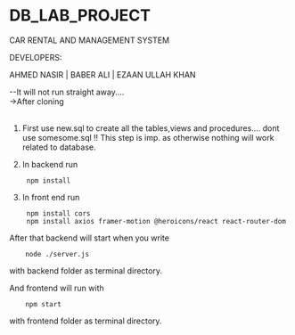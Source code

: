 # DB_LAB_PROJECT <br>

CAR RENTAL AND MANAGEMENT SYSTEM<br>

DEVELOPERS:<br>

AHMED NASIR | BABER ALI | EZAAN ULLAH KHAN<br>

--It will not run straight away.... <br>
->After cloning <br><br>
1. First use new.sql to create all the tables,views and procedures.... dont use somesome.sql !! This step is imp. as otherwise nothing will work related to database.<br>
2. In backend run 
    
        npm install
    
3. In front end run
    
        npm install cors
        npm install axios framer-motion @heroicons/react react-router-dom
    
After that backend will start when you write 

        node ./server.js
        
with backend folder as terminal directory.
  
And frontend will run with 

        npm start 
with frontend folder as terminal directory.

      
